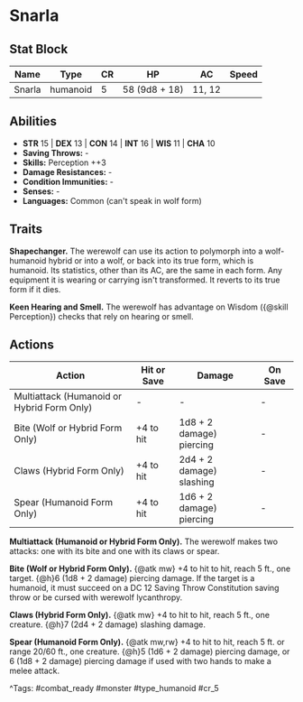 # Snarla

## Stat Block

| Name | Type | CR | HP | AC | Speed |
|------|------|----|----|----|-------|
| Snarla | humanoid | 5 | 58 (9d8 + 18) | 11, 12 |  |

## Abilities

- **STR** 15 | **DEX** 13 | **CON** 14 | **INT** 16 | **WIS** 11 | **CHA** 10
- **Saving Throws:** -  
- **Skills:** Perception ++3  
- **Damage Resistances:** -  
- **Condition Immunities:** -  
- **Senses:** -  
- **Languages:** Common (can't speak in wolf form)

## Traits

**Shapechanger.** The werewolf can use its action to polymorph into a wolf-humanoid hybrid or into a wolf, or back into its true form, which is humanoid. Its statistics, other than its AC, are the same in each form. Any equipment it is wearing or carrying isn't transformed. It reverts to its true form if it dies.

**Keen Hearing and Smell.** The werewolf has advantage on Wisdom ({@skill Perception}) checks that rely on hearing or smell.


## Actions

| Action | Hit or Save | Damage | On Save |
|--------|--------------|--------|----------|
| Multiattack (Humanoid or Hybrid Form Only) | - | - | - |
| Bite (Wolf or Hybrid Form Only) | +4 to hit | 1d8 + 2 damage) piercing | - |
| Claws (Hybrid Form Only) | +4 to hit | 2d4 + 2 damage) slashing | - |
| Spear (Humanoid Form Only) | +4 to hit | 1d6 + 2 damage) piercing | - |

**Multiattack (Humanoid or Hybrid Form Only).** The werewolf makes two attacks: one with its bite and one with its claws or spear.

**Bite (Wolf or Hybrid Form Only).** {@atk mw} +4 to hit to hit, reach 5 ft., one target. {@h}6 (1d8 + 2 damage) piercing damage. If the target is a humanoid, it must succeed on a DC 12 Saving Throw Constitution saving throw or be cursed with werewolf lycanthropy.

**Claws (Hybrid Form Only).** {@atk mw} +4 to hit to hit, reach 5 ft., one creature. {@h}7 (2d4 + 2 damage) slashing damage.

**Spear (Humanoid Form Only).** {@atk mw,rw} +4 to hit to hit, reach 5 ft. or range 20/60 ft., one creature. {@h}5 (1d6 + 2 damage) piercing damage, or 6 (1d8 + 2 damage) piercing damage if used with two hands to make a melee attack.


^Tags: #combat_ready #monster #type_humanoid #cr_5